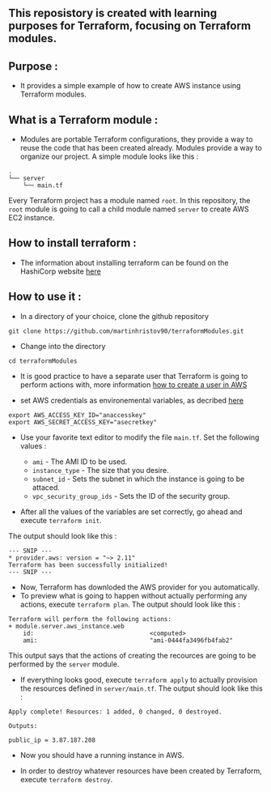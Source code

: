 ## This reposistory is created with learning purposes for Terraform, focusing on Terraform modules.

## Purpose :

- It provides a simple example of how to create AWS instance using Terraform modules.

## What is a Terraform module :

- Modules are portable Terraform configurations, they provide a way to reuse the code that has been created already. Modules provide a way to organize our project. A simple module looks like this :

```
.
└── server
    └── main.tf
```
Every Terraform project has a module named `root`. In this repository, the `root` module is going to call a child module named `server` to create AWS EC2 instance.

## How to install terraform : 

- The information about installing terraform can be found on the HashiCorp website 
[here](https://learn.hashicorp.com/terraform/getting-started/install.html)

## How to use it :

- In a directory of your choice, clone the github repository 
```
git clone https://github.com/martinhristov90/terraformModules.git
```

- Change into the directory
```
cd terraformModules
```

- It is good practice to have a separate user that Terraform is going to perform actions with, more information [how to create a user in AWS](https://docs.aws.amazon.com/IAM/latest/UserGuide/id_users.html)

- set AWS credentials as environemental variables, as decribed [here](https://www.terraform.io/docs/providers/aws/index.html#environment-variables)

```
export AWS_ACCESS_KEY_ID="anaccesskey"
export AWS_SECRET_ACCESS_KEY="asecretkey"
```

- Use your favorite text editor to modify the file `main.tf`. Set the following values :
    - `ami` - The AMI ID to be used.
    - `instance_type` - The size that you desire.
    - `subnet_id`  - Sets the subnet in which the instance is going to be attaced.
    - `vpc_security_group_ids` - Sets the ID of the security group.
    
- After all the values of the variables are set correctly, go ahead and execute `terraform init`. 

The output should look like this :

```shell
--- SNIP ---
* provider.aws: version = "~> 2.11"
Terraform has been successfully initialized!
--- SNIP ---
```
    
- Now, Terraform has downloded the AWS provider for you automatically.
- To preview what is going to happen without actually performing any actions, execute `terraform plan`. The output should look like this :

```shell
Terraform will perform the following actions:
+ module.server.aws_instance.web
    id:                                <computed>
    ami:                               "ami-0444fa3496fb4fab2"
```
This output says that the actions of creating the recources are going to be performed by the `server` module.

- If everything looks good, execute `terraform apply` to actually provision the resources defined in `server/main.tf`. The output should look like this : 

```
Apply complete! Resources: 1 added, 0 changed, 0 destroyed.

Outputs:

public_ip = 3.87.187.208
```

- Now you should have a running instance in AWS.

- In order to destroy whatever resources have been created by Terraform, execute `terraform destroy`.



